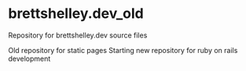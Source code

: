 # brettshelley.dev_old
Repository for brettshelley.dev source files

Old repository for static pages
Starting new repository for ruby on rails development
